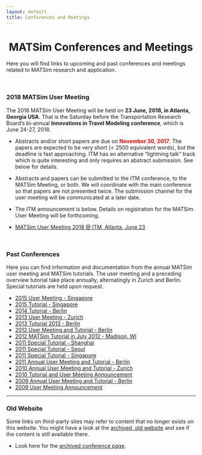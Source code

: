 ```yaml
---
layout: default
title: Conferences and Meetings
---
```


# <i class="fa fa-calendar">&nbsp;</i>MATSim Conferences and Meetings


Here you will find links to upcoming and past conferences and meetings related to MATSim research and application.

<br/>

<div class="panel panel-info">
  <div class="panel-heading">
      <h3 class="panel-title">2018 MATSim User Meeting</h3>
  </div>
  <div class="panel-body" markdown="1">
		
The 2018 MATSim User Meeting will be held on **23 June, 2018, in Atlanta, Georgia USA**. That is the Saturday before the Transportation Research Board’s bi-annual **Innovations in Travel Modeling conference**, which is June 24-27, 2018.

- Abstracts and/or short papers are due on <b><font style="color:red;">November 30, 2017</font></b>. The papers are expected to be very short (< 2500 equivalent words), but the deadline is fast approaching. ITM has an alternative “lightning talk” track which is quite interesting and only requires an abstract submission. See below for details.

- Abstracts and papers can be submitted to the ITM conference, to the MATSim Meeting, or both. We will coordinate with the main conference so that papers are not presented twice. The submission channel for the user meeting will be communicated at a later date.

- The ITM announcement is below. Details on registration for the MATSim User Meeting will be forthcoming.

- [MATSim User Meeting 2018 @ ITM, Atlanta, June 23](https://matsim.atlassian.net/wiki/spaces/MATPUB/pages/116916260/MATSim+User+Meeting+2018+ITM+Atlanta+June+23)

   
</div>
</div>

<!-- ------------------------------------------- -->

<br/>

### Past Conferences

Here you can find information and documentation from the annual MATSim user meeting and MATSim tutorials. The user meeting and a preceding overview tutorial take place annually, alternatingly in Zurich and Berlin. Special tutorials are held upon request.

- [2015 User Meeting - Singapore](http://archive.matsim.org/singapore2015)
- [2015 Tutorial - Singapore](http://archive.matsim.org/tutorial/singapore2015)
- [2014 Tutorial - Berlin](http://archive.matsim.org/tutorial/berlin2014)
- [2013 User Meeting - Zurich](http://archive.matsim.org/zurich2013)
- [2013 Tutorial 2013 - Berlin](http://archive.matsim.org/tutorial/berlin2013)
- [2012 User Meeting and Tutorial - Berlin](http://archive.matsim.org/usermeeting12)
- [2012 MATSim Tutorial in July 2012 - Madison, WI](http://archive.matsim.org/tutorial/madison2012)
- [2011 Special Tutorial - Shanghai](http://archive.matsim.org/node/636)
- [2011 Special Tutorial - Seoul](http://archive.matsim.org/node/625)
- [2011 Special Tutorial - Singapore](http://archive.matsim.org/node/646)
- [2011 Annual User Meeting and Tutorial - Berlin](http://archive.matsim.org/usermeeting11)
- [2010 Annual User Meeting and Tutorial - Zurich](http://archive.matsim.org/usermeeting10)
- [2010 Tutorial and User Meeting Announcement](http://archive.matsim.org/usermeeting10/announcement)
- [2009 Annual User Meeting and Tutorial - Berlin](http://archive.matsim.org/usermeeting09)
- [2009 User Meeting Announcement](http://archive.matsim.org/usermeeting09/announcement)

---

### Old Website

Some links on third-party sites may refer to content that no longer exists on this website. You might have a look at the [archived, old website](http://archive.matsim.org/) and see if the content is still available there.

- Look here for the [archived conference page](http://archive.matsim.org/usermeetings).

